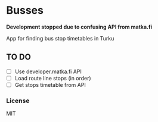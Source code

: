 # Busses

**Development stopped due to confusing API from matka.fi**

App for finding bus stop timetables in Turku

## TO DO

* [ ] Use developer.matka.fi API
* [ ] Load route line stops (in order)
* [ ] Get stops timetable from API

### License

MIT
